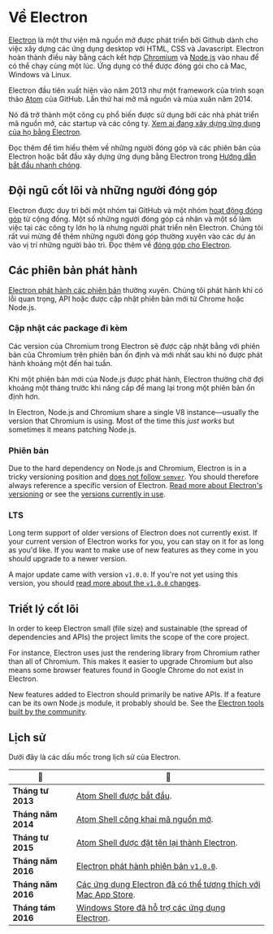 # Về Electron

[Electron](https://electron.atom.io) là một thư viện mã nguồn mở được phát triển bởi Github dành cho việc xây dựng các ứng dụng desktop với HTML, CSS và Javascript. Electron hoàn thành điều này bằng cách kết hợp [Chromium](https://www.chromium.org/Home) và [Node.js](https://nodejs.org) vào nhau để có thể chạy cùng một lúc. Ứng dụng có thể được đóng gói cho cả Mac, Windows và Linux.

Electron đầu tiên xuất hiện vào năm 2013 như một framework của trình soạn thảo [Atom](https://atom.io) của GitHub. Lần thứ hai mở mã nguồn và mùa xuân năm 2014.

Nó đã trở thành một công cụ phổ biến được sử dụng bởi các nhà phát triển mã nguồn mở, các startup và các công ty. [Xem ai đang xây dựng ứng dụng của họ bằng Electron](https://electron.atom.io/apps/).

Đọc thêm để tìm hiểu thêm về những người đóng góp và các phiên bản của Electron hoặc bắt đầu xây dựng ứng dụng bằng Electron trong [Hướng dẫn bắt đầu nhanh chóng](quick-start.md).

## Đội ngũ cốt lõi và những người đóng góp

Electron được duy trì bởi một nhóm tại GitHub và một nhóm [hoạt động đóng góp](https://github.com/electron/electron/graphs/contributors) từ cộng đồng. Một số những người đóng góp cá nhân và một số làm việc tại các công ty lớn họ là nhưng người phát triển nên Electron. Chúng tôi rất vui mừng để thêm những người đóng góp thường xuyên vào các dự án vào vị trí những người bảo trì. Đọc thêm về [đóng góp cho Electron](https://github.com/electron/electron/blob/master/CONTRIBUTING.md).

## Các phiên bản phát hành

[Electron phát hành các phiên bản](https://github.com/electron/electron/releases) thường xuyên. Chúng tôi phát hành khi có lỗi quan trọng, API hoặc được cập nhật phiên bản mới từ Chrome hoặc Node.js.

### Cập nhật các package đi kèm

Các version của Chromium trong Electron sẽ được cập nhật bằng với phiên bản của Chromium trên phiên bản ổn định và mới nhất sau khi nó được phát hành khoảng một đến hai tuần.

Khi một phiên bản mới của Node.js được phát hành, Electron thường chờ đợi khoảng một tháng trước khi nâng cấp để mang lại trong một phiên bản ổn định hơn.

In Electron, Node.js and Chromium share a single V8 instance—usually the version that Chromium is using. Most of the time this *just works* but sometimes it means patching Node.js.

### Phiên bản

Due to the hard dependency on Node.js and Chromium, Electron is in a tricky versioning position and [does not follow `semver`](http://semver.org). You should therefore always reference a specific version of Electron. [Read more about Electron's versioning](https://electron.atom.io/docs/tutorial/electron-versioning/) or see the [versions currently in use](https://electron.atom.io/#electron-versions).

### LTS

Long term support of older versions of Electron does not currently exist. If your current version of Electron works for you, you can stay on it for as long as you'd like. If you want to make use of new features as they come in you should upgrade to a newer version.

A major update came with version `v1.0.0`. If you're not yet using this version, you should [read more about the `v1.0.0` changes](https://electron.atom.io/blog/2016/05/11/electron-1-0).

## Triết lý cốt lõi

In order to keep Electron small (file size) and sustainable (the spread of dependencies and APIs) the project limits the scope of the core project.

For instance, Electron uses just the rendering library from Chromium rather than all of Chromium. This makes it easier to upgrade Chromium but also means some browser features found in Google Chrome do not exist in Electron.

New features added to Electron should primarily be native APIs. If a feature can be its own Node.js module, it probably should be. See the [Electron tools built by the community](https://electron.atom.io/community).

## Lịch sử

Dưới đây là các dấu mốc trong lịch sử của Electron.

| :calendar:         | :tada:                                                                                                                                  |
| ------------------ | --------------------------------------------------------------------------------------------------------------------------------------- |
| **Tháng tư 2013**  | [Atom Shell được bắt đầu](https://github.com/electron/electron/commit/6ef8875b1e93787fa9759f602e7880f28e8e6b45).                        |
| **Tháng năm 2014** | [Atom Shell công khai mã nguồn mở](http://blog.atom.io/2014/05/06/atom-is-now-open-source.html).                                        |
| **Tháng tư 2015**  | [Atom Shell được đặt tên lại thành Electron](https://github.com/electron/electron/pull/1389).                                           |
| **Tháng năm 2016** | [Electron phát hành phiên bản `v1.0.0`](https://electron.atom.io/blog/2016/05/11/electron-1-0).                                         |
| **Tháng năm 2016** | [Các ứng dụng Electron đã có thể tương thích với Mac App Store](https://electron.atom.io/docs/tutorial/mac-app-store-submission-guide). |
| **Tháng tám 2016** | [Windows Store đã hỗ trợ các ứng dụng Electron](https://electron.atom.io/docs/tutorial/windows-store-guide).                            |